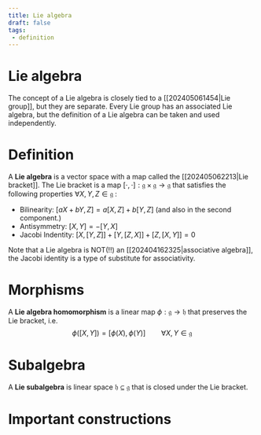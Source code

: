 ```yaml
---
title: Lie algebra
draft: false
tags:
 - definition
---
```

# Lie algebra
The concept of a Lie algebra is closely tied to a [[202405061454|Lie group]], but they are separate. 
Every Lie group has an associated Lie algebra, but the definition of a Lie algebra can be taken and used independently. 

# Definition
A **Lie algebra** is a vector space with a map called the [[202405062213|Lie bracket]]. 
The Lie bracket is a map $[\cdot, \cdot]:\mathfrak{g} \times \mathfrak{g} \to \mathfrak{g}$ that satisfies the following properties $\forall X,Y,Z \in \mathfrak{g}$ :
- Bilinearity: $[aX + bY, Z] = a[X,Z] + b[Y,Z]$ (and also in the second component.)
- Antisymmetry: $[X,Y] = -[Y, X]$ 
- Jacobi Indentity: $[X, [Y, Z]] + [Y, [Z,X]] + [Z,[X,Y]] = 0$

Note that a Lie algebra is NOT(!!) an [[202404162325|associative algebra]], the Jacobi identity is a type of substitute for associativity. 

# Morphisms 
A **Lie algebra homomorphism** is a linear map $\phi:\mathfrak{g} \to \mathfrak{h}$ that preserves the Lie bracket, i.e.
$$ \phi([X,Y]) = [\phi(X), \phi(Y)] \qquad \forall X,Y \in \mathfrak{g}$$

# Subalgebra
A **Lie subalgebra** is linear space $\mathfrak{h}\subseteq \mathfrak{g}$ that is closed under the Lie bracket.
# Important constructions
